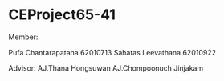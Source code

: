 # CEProject65-41

Member:

Pufa Chantarapatana 62010713
Sahatas Leevathana 62010922

Advisor:
AJ.Thana Hongsuwan
AJ.Chompoonuch Jinjakam
